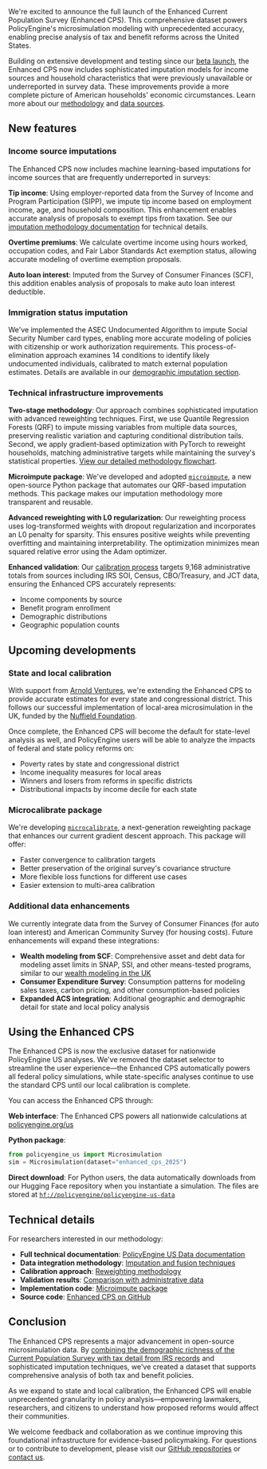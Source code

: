 We're excited to announce the full launch of the Enhanced Current Population Survey (Enhanced CPS). This comprehensive dataset powers PolicyEngine's microsimulation modeling with unprecedented accuracy, enabling precise analysis of tax and benefit reforms across the United States.

Building on extensive development and testing since our [beta launch](/us/research/enhanced-cps-beta), the Enhanced CPS now includes sophisticated imputation models for income sources and household characteristics that were previously unavailable or underreported in survey data. These improvements provide a more complete picture of American households' economic circumstances. Learn more about our [methodology](https://policyengine.github.io/policyengine-us-data/methodology) and [data sources](https://policyengine.github.io/policyengine-us-data/data).

## New features

### Income source imputations

The Enhanced CPS now includes machine learning-based imputations for income sources that are frequently underreported in surveys:

**Tip income**: Using employer-reported data from the Survey of Income and Program Participation (SIPP), we impute tip income based on employment income, age, and household composition. This enhancement enables accurate analysis of proposals to exempt tips from taxation. See our [imputation methodology documentation](https://policyengine.github.io/policyengine-us-data/methodology#imputation) for technical details.

**Overtime premiums**: We calculate overtime income using hours worked, occupation codes, and Fair Labor Standards Act exemption status, allowing accurate modeling of overtime exemption proposals.

**Auto loan interest**: Imputed from the Survey of Consumer Finances (SCF), this addition enables analysis of proposals to make auto loan interest deductible.

### Immigration status imputation

We've implemented the ASEC Undocumented Algorithm to impute Social Security Number card types, enabling more accurate modeling of policies with citizenship or work authorization requirements. This process-of-elimination approach examines 14 conditions to identify likely undocumented individuals, calibrated to match external population estimates. Details are available in our [demographic imputation section](https://policyengine.github.io/policyengine-us-data/methodology#demographic-imputation).

### Technical infrastructure improvements

**Two-stage methodology**: Our approach combines sophisticated imputation with advanced reweighting techniques. First, we use Quantile Regression Forests (QRF) to impute missing variables from multiple data sources, preserving realistic variation and capturing conditional distribution tails. Second, we apply gradient-based optimization with PyTorch to reweight households, matching administrative targets while maintaining the survey's statistical properties. [View our detailed methodology flowchart](https://policyengine.github.io/policyengine-us-data/methodology).

**Microimpute package**: We've developed and adopted [`microimpute`](https://github.com/PolicyEngine/microimpute), a new open-source Python package that automates our QRF-based imputation methods. This package makes our imputation methodology more transparent and reusable.

**Advanced reweighting with L0 regularization**: Our reweighting process uses log-transformed weights with dropout regularization and incorporates an L0 penalty for sparsity. This ensures positive weights while preventing overfitting and maintaining interpretability. The optimization minimizes mean squared relative error using the Adam optimizer.

**Enhanced validation**: Our [calibration process](https://policyengine.github.io/policyengine-us-data/methodology#calibration) targets 9,168 administrative totals from sources including IRS SOI, Census, CBO/Treasury, and JCT data, ensuring the Enhanced CPS accurately represents:

- Income components by source
- Benefit program enrollment
- Demographic distributions
- Geographic population counts

## Upcoming developments

### State and local calibration

With support from [Arnold Ventures](https://www.arnoldventures.org/), we're extending the Enhanced CPS to provide accurate estimates for every state and congressional district. This follows our successful implementation of local-area microsimulation in the UK, funded by the [Nuffield Foundation](https://www.nuffieldfoundation.org/).

Once complete, the Enhanced CPS will become the default for state-level analysis as well, and PolicyEngine users will be able to analyze the impacts of federal and state policy reforms on:

- Poverty rates by state and congressional district
- Income inequality measures for local areas
- Winners and losers from reforms in specific districts
- Distributional impacts by income decile for each state

### Microcalibrate package

We're developing [`microcalibrate`](https://github.com/PolicyEngine/microcalibrate), a next-generation reweighting package that enhances our current gradient descent approach. This package will offer:

- Faster convergence to calibration targets
- Better preservation of the original survey's covariance structure
- More flexible loss functions for different use cases
- Easier extension to multi-area calibration

### Additional data enhancements

We currently integrate data from the Survey of Consumer Finances (for auto loan interest) and American Community Survey (for housing costs). Future enhancements will expand these integrations:

- **Wealth modeling from SCF**: Comprehensive asset and debt data for modeling asset limits in SNAP, SSI, and other means-tested programs, similar to our [wealth modeling in the UK](https://policyengine.org/uk/research/uk-the-new-policyengine)
- **Consumer Expenditure Survey**: Consumption patterns for modeling sales taxes, carbon pricing, and other consumption-based policies
- **Expanded ACS integration**: Additional geographic and demographic detail for state and local policy analysis

## Using the Enhanced CPS

The Enhanced CPS is now the exclusive dataset for nationwide PolicyEngine US analyses. We've removed the dataset selector to streamline the user experience—the Enhanced CPS automatically powers all federal policy simulations, while state-specific analyses continue to use the standard CPS until our local calibration is complete.

You can access the Enhanced CPS through:

**Web interface**: The Enhanced CPS powers all nationwide calculations at [policyengine.org/us](https://policyengine.org/us)

**Python package**:

```python
from policyengine_us import Microsimulation
sim = Microsimulation(dataset="enhanced_cps_2025")
```

**Direct download**: For Python users, the data automatically downloads from our Hugging Face repository when you instantiate a simulation. The files are stored at [`hf://policyengine/policyengine-us-data`](https://huggingface.co/policyengine/policyengine-us-data)

## Technical details

For researchers interested in our methodology:

- **Full technical documentation**: [PolicyEngine US Data documentation](https://policyengine.github.io/policyengine-us-data)
- **Data integration methodology**: [Imputation and fusion techniques](https://policyengine.github.io/policyengine-us-data/methodology#data-fusion)
- **Calibration approach**: [Reweighting methodology](https://policyengine.github.io/policyengine-us-data/methodology#reweighting)
- **Validation results**: [Comparison with administrative data](https://policyengine.github.io/policyengine-us-data/discussion)
- **Implementation code**: [Microimpute package](https://github.com/PolicyEngine/microimpute)
- **Source code**: [Enhanced CPS on GitHub](https://github.com/PolicyEngine/policyengine-us-data/tree/main/policyengine_us_data/datasets/cps)

## Conclusion

The Enhanced CPS represents a major advancement in open-source microsimulation data. By [combining the demographic richness of the Current Population Survey with tax detail from IRS records](https://policyengine.github.io/policyengine-us-data/background) and sophisticated imputation techniques, we've created a dataset that supports comprehensive analysis of both tax and benefit policies.

As we expand to state and local calibration, the Enhanced CPS will enable unprecedented granularity in policy analysis—empowering lawmakers, researchers, and citizens to understand how proposed reforms would affect their communities.

We welcome feedback and collaboration as we continue improving this foundational infrastructure for evidence-based policymaking. For questions or to contribute to development, please visit our [GitHub repositories](https://github.com/PolicyEngine) or [contact us](mailto:hello@policyengine.org).
